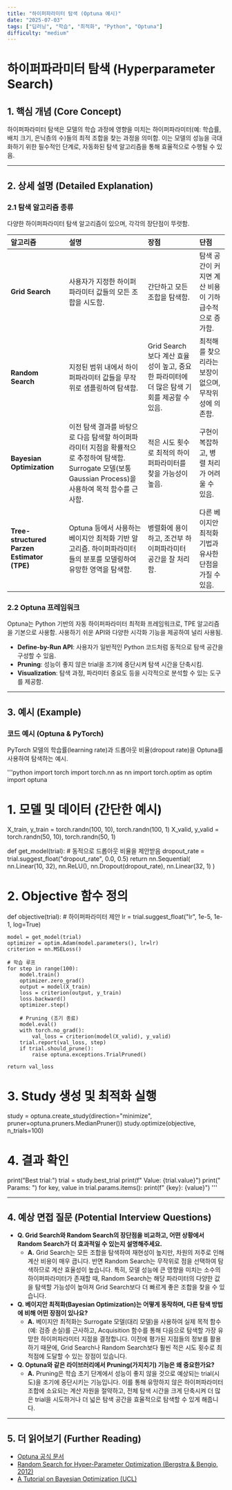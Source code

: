 ```yaml
---
title: "하이퍼파라미터 탐색 (Optuna 예시)"
date: "2025-07-03"
tags: ["딥러닝", "학습", "최적화", "Python", "Optuna"]
difficulty: "medium"
---
```


# 하이퍼파라미터 탐색 (Hyperparameter Search)

## 1. 핵심 개념 (Core Concept)

하이퍼파라미터 탐색은 모델의 학습 과정에 영향을 미치는 하이퍼파라미터(예: 학습률, 배치 크기, 은닉층의 수)들의 최적 조합을 찾는 과정을 의미함. 이는 모델의 성능을 극대화하기 위한 필수적인 단계로, 자동화된 탐색 알고리즘을 통해 효율적으로 수행될 수 있음.

---

## 2. 상세 설명 (Detailed Explanation)

### 2.1 탐색 알고리즘 종류

다양한 하이퍼파라미터 탐색 알고리즘이 있으며, 각각의 장단점이 뚜렷함.

| 알고리즘 | 설명 | 장점 | 단점 |
| :--- | :--- | :--- | :--- |
| **Grid Search** | 사용자가 지정한 하이퍼파라미터 값들의 모든 조합을 시도함. | 간단하고 모든 조합을 탐색함. | 탐색 공간이 커지면 계산 비용이 기하급수적으로 증가함. |
| **Random Search** | 지정된 범위 내에서 하이퍼파라미터 값들을 무작위로 샘플링하여 탐색함. | Grid Search보다 계산 효율성이 높고, 중요한 파라미터에 더 많은 탐색 기회를 제공할 수 있음. | 최적해를 찾으리라는 보장이 없으며, 무작위성에 의존함. |
| **Bayesian Optimization** | 이전 탐색 결과를 바탕으로 다음 탐색할 하이퍼파라미터 지점을 확률적으로 추정하여 탐색함. Surrogate 모델(보통 Gaussian Process)을 사용하여 목적 함수를 근사함. | 적은 시도 횟수로 최적의 하이퍼파라미터를 찾을 가능성이 높음. | 구현이 복잡하고, 병렬 처리가 어려울 수 있음. |
| **Tree-structured Parzen Estimator (TPE)** | Optuna 등에서 사용하는 베이지안 최적화 기반 알고리즘. 하이퍼파라미터들의 분포를 모델링하여 유망한 영역을 탐색함. | 병렬화에 용이하고, 조건부 하이퍼파라미터 공간을 잘 처리함. | 다른 베이지안 최적화 기법과 유사한 단점을 가질 수 있음. |

### 2.2 Optuna 프레임워크

Optuna는 Python 기반의 자동 하이퍼파라미터 최적화 프레임워크로, TPE 알고리즘을 기본으로 사용함. 사용하기 쉬운 API와 다양한 시각화 기능을 제공하여 널리 사용됨.

*   **Define-by-Run API**: 사용자가 일반적인 Python 코드처럼 동적으로 탐색 공간을 구성할 수 있음.
*   **Pruning**: 성능이 좋지 않은 trial을 조기에 중단시켜 탐색 시간을 단축시킴.
*   **Visualization**: 탐색 과정, 파라미터 중요도 등을 시각적으로 분석할 수 있는 도구를 제공함.

---

## 3. 예시 (Example)

### 코드 예시 (Optuna & PyTorch)

PyTorch 모델의 학습률(learning rate)과 드롭아웃 비율(dropout rate)을 Optuna를 사용하여 탐색하는 예시.

'''python
import torch
import torch.nn as nn
import torch.optim as optim
import optuna

# 1. 모델 및 데이터 (간단한 예시)
X_train, y_train = torch.randn(100, 10), torch.randn(100, 1)
X_valid, y_valid = torch.randn(50, 10), torch.randn(50, 1)

def get_model(trial):
    # 동적으로 드롭아웃 비율을 제안받음
    dropout_rate = trial.suggest_float("dropout_rate", 0.0, 0.5)
    return nn.Sequential(
        nn.Linear(10, 32),
        nn.ReLU(),
        nn.Dropout(dropout_rate),
        nn.Linear(32, 1)
    )

# 2. Objective 함수 정의
def objective(trial):
    # 하이퍼파라미터 제안
    lr = trial.suggest_float("lr", 1e-5, 1e-1, log=True)
    
    model = get_model(trial)
    optimizer = optim.Adam(model.parameters(), lr=lr)
    criterion = nn.MSELoss()

    # 학습 루프
    for step in range(100):
        model.train()
        optimizer.zero_grad()
        output = model(X_train)
        loss = criterion(output, y_train)
        loss.backward()
        optimizer.step()

        # Pruning (조기 종료)
        model.eval()
        with torch.no_grad():
            val_loss = criterion(model(X_valid), y_valid)
        trial.report(val_loss, step)
        if trial.should_prune():
            raise optuna.exceptions.TrialPruned()

    return val_loss

# 3. Study 생성 및 최적화 실행
study = optuna.create_study(direction="minimize", pruner=optuna.pruners.MedianPruner())
study.optimize(objective, n_trials=100)

# 4. 결과 확인
print("Best trial:")
trial = study.best_trial
print(f"  Value: {trial.value}")
print("  Params: ")
for key, value in trial.params.items():
    print(f"    {key}: {value}")
'''

---

## 4. 예상 면접 질문 (Potential Interview Questions)

*   **Q. Grid Search와 Random Search의 장단점을 비교하고, 어떤 상황에서 Random Search가 더 효과적일 수 있는지 설명해주세요.**
    *   **A.** Grid Search는 모든 조합을 탐색하여 재현성이 높지만, 차원의 저주로 인해 계산 비용이 매우 큽니다. 반면 Random Search는 무작위로 점을 선택하여 탐색하므로 계산 효율성이 높습니다. 특히, 모델 성능에 큰 영향을 미치는 소수의 하이퍼파라미터가 존재할 때, Random Search는 해당 파라미터의 다양한 값을 탐색할 가능성이 높아져 Grid Search보다 더 빠르게 좋은 조합을 찾을 수 있습니다.
*   **Q. 베이지안 최적화(Bayesian Optimization)는 어떻게 동작하며, 다른 탐색 방법에 비해 어떤 장점이 있나요?**
    *   **A.** 베이지안 최적화는 Surrogate 모델(대리 모델)을 사용하여 실제 목적 함수(예: 검증 손실)를 근사하고, Acquisition 함수를 통해 다음으로 탐색할 가장 유망한 하이퍼파라미터 지점을 결정합니다. 이전에 평가된 지점들의 정보를 활용하기 때문에, Grid Search나 Random Search보다 훨씬 적은 시도 횟수로 최적점에 도달할 수 있는 장점이 있습니다.
*   **Q. Optuna와 같은 라이브러리에서 Pruning(가지치기) 기능은 왜 중요한가요?**
    *   **A.** Pruning은 학습 초기 단계에서 성능이 좋지 않을 것으로 예상되는 trial(시도)을 조기에 중단시키는 기능입니다. 이를 통해 유망하지 않은 하이퍼파라미터 조합에 소요되는 계산 자원을 절약하고, 전체 탐색 시간을 크게 단축시켜 더 많은 trial을 시도하거나 더 넓은 탐색 공간을 효율적으로 탐색할 수 있게 해줍니다.

---

## 5. 더 읽어보기 (Further Reading)

*   [Optuna 공식 문서](https://optuna.readthedocs.io/en/stable/)
*   [Random Search for Hyper-Parameter Optimization (Bergstra & Bengio, 2012)](http://www.jmlr.org/papers/volume13/bergstra12a/bergstra12a.pdf)
*   [A Tutorial on Bayesian Optimization (UCL)](https://www.cs.ucl.ac.uk/fileadmin/UCL-CS/research/Research_Notes/RN_11_01.pdf)